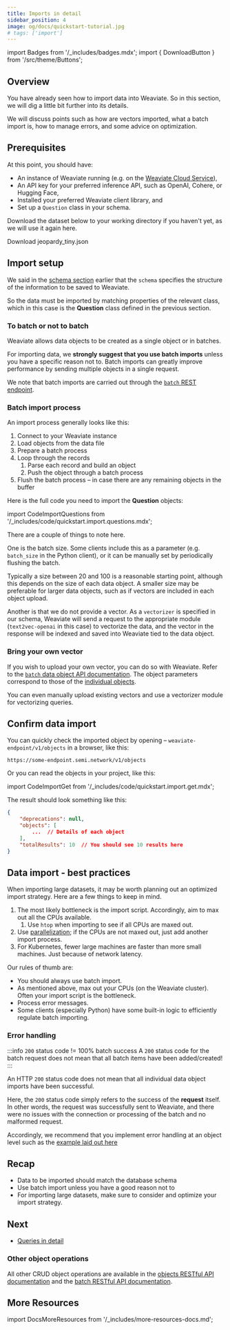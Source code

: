 ```yaml
---
title: Imports in detail
sidebar_position: 4
image: og/docs/quickstart-tutorial.jpg
# tags: ['import']
---
```

import Badges from '/_includes/badges.mdx';
import { DownloadButton } from '/src/theme/Buttons';

<Badges/>

## Overview

You have already seen how to import data into Weaviate. So in this section, we will dig a little bit further into its details. 

We will discuss points such as how are vectors imported, what a batch import is, how to manage errors, and some advice on optimization.

## Prerequisites 

At this point, you should have: 
- An instance of Weaviate running (e.g. on the [Weaviate Cloud Service](https://console.weaviate.io)),
- An API key for your preferred inference API, such as OpenAI, Cohere, or Hugging Face,
- Installed your preferred Weaviate client library, and
- Set up a `Question` class in your schema. 

Download the dataset below to your working directory if you haven't yet, as we will use it again here.

<p>
  <DownloadButton link="https://raw.githubusercontent.com/weaviate/weaviate-examples/main/jeopardy_small_dataset/jeopardy_tiny.json">Download jeopardy_tiny.json</DownloadButton>
</p>

## Import setup

We said in the [schema section](./schema.md) earlier that the `schema` specifies the structure of the information to be saved to Weaviate. 

So the data must be imported by matching properties of the relevant class, which in this case is the **Question** class defined in the previous section.

### To batch or not to batch

Weaviate allows data objects to be created as a single object or in batches. 

For importing data, we **strongly suggest that you use batch imports** unless you have a specific reason not to. Batch imports can greatly improve performance by sending multiple objects in a single request.

We note that batch imports are carried out through the [`batch` REST endpoint](https://weaviate.io/developers/weaviate/api/rest/batch).

### Batch import process

An import process generally looks like this:

1. Connect to your Weaviate instance
1. Load objects from the data file
1. Prepare a batch process
1. Loop through the records
    1. Parse each record and build an object
    1. Push the object through a batch process
1. Flush the batch process – in case there are any remaining objects in the buffer

Here is the full code you need to import the **Question** objects:

import CodeImportQuestions from '/_includes/code/quickstart.import.questions.mdx';

<CodeImportQuestions />

There are a couple of things to note here. 

One is the batch size. Some clients include this as a parameter (e.g. `batch_size` in the Python client), or it can be manually set by periodically flushing the batch. 

Typically a size between 20 and 100 is a reasonable starting point, although this depends on the size of each data object. A smaller size may be preferable for larger data objects, such as if vectors are included in each object upload.

Another is that we do not provide a vector. As a `vectorizer` is specified in our schema, Weaviate will send a request to the appropriate module (`text2vec-openai` in this case) to vectorize the data, and the vector in the response will be indexed and saved into Weaviate tied to the data object.

### Bring your own vector

If you wish to upload your own vector, you can do so with Weaviate. Refer to the [`batch` data object API documentation](../api/rest/batch.md#batch-data-objects). The object parameters correspond to those of the [individual objects](../api/rest/objects.md#object-fields).

You can even manually upload existing vectors and use a vectorizer module for vectorizing queries.

## Confirm data import

You can quickly check the imported object by opening – `weaviate-endpoint/v1/objects` in a browser, like this:

```
https://some-endpoint.semi.network/v1/objects
```

Or you can read the objects in your project, like this:

import CodeImportGet from '/_includes/code/quickstart.import.get.mdx';

<CodeImportGet />

The result should look something like this:

```json
{
    "deprecations": null,
    "objects": [
        ...  // Details of each object
    ],
    "totalResults": 10  // You should see 10 results here
}
```

## Data import - best practices

When importing large datasets, it may be worth planning out an optimized import strategy. Here are a few things to keep in mind.

1. The most likely bottleneck is the import script. Accordingly, aim to max out all the CPUs available. 
    1. Use `htop` when importing to see if all CPUs are maxed out.
1. Use [parallelization](https://www.computerhope.com/jargon/p/parallelization.htm#:~:text=Parallelization%20is%20the%20act%20of,the%20next%2C%20then%20the%20next.); if the CPUs are not maxed out, just add another import process.
1. For Kubernetes, fewer large machines are faster than more small machines. Just because of network latency.

Our rules of thumb are:
* You should always use batch import.
* As mentioned above, max out your CPUs (on the Weaviate cluster). Often your import script is the bottleneck.
* Process error messages.
* Some clients (especially Python) have some built-in logic to efficiently regulate batch importing.

### Error handling

:::info `200` status code != 100% batch success
A `200` status code for the batch request does not mean that all batch items have been added/created!
:::

An HTTP `200` status code does not mean that all individual data object imports have been successful. 

Here, the `200` status code simply refers to the success of the **request** itself. In other words, the request was successfully sent to Weaviate, and there were no issues with the connection or processing of the batch and no malformed request.

Accordingly, we recommend that you implement error handling at an object level such as the [example laid out here](../api/rest/batch.md#error-handling)

## Recap

* Data to be imported should match the database schema
* Use batch import unless you have a good reason not to
* For importing large datasets, make sure to consider and optimize your import strategy.

## Next

- [Queries in detail](./query.md)

### Other object operations

All other CRUD object operations are available in the [objects RESTful API documentation](../api/rest/index.md) and the [batch RESTful API documentation](../api/rest/batch.md).

## More Resources

import DocsMoreResources from '/_includes/more-resources-docs.md';

<DocsMoreResources />
